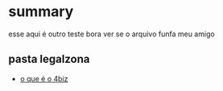 # summary

esse aqui é outro teste bora ver se o arquivo funfa meu amigo

## pasta legalzona

- [o que é o 4biz](/introduction-to-platform.md)
